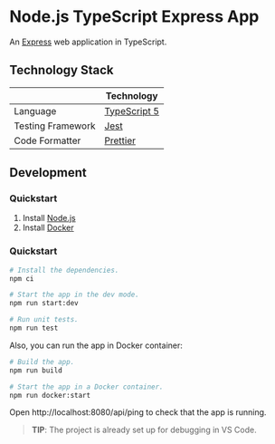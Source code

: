 # Node.js TypeScript Express App

An [Express](https://expressjs.com/) web application in TypeScript.

## Technology Stack

|                   | Technology                                      |
| ----------------- | ----------------------------------------------- |
| Language          | [TypeScript 5](https://www.typescriptlang.org/) |
| Testing Framework | [Jest](https://jasmine.github.io/)              |
| Code Formatter    | [Prettier](https://prettier.io/)                |

## Development

### Quickstart

1. Install [Node.js](https://nodejs.org/)
2. Install [Docker](https://docs.docker.com/)

### Quickstart

```sh
# Install the dependencies.
npm ci

# Start the app in the dev mode.
npm run start:dev

# Run unit tests.
npm run test
```

Also, you can run the app in Docker container:

```sh
# Build the app.
npm run build

# Start the app in a Docker container.
npm run docker:start
```

Open http://localhost:8080/api/ping to check that the app is running.

> **TIP**: The project is already set up for debugging in VS Code.

